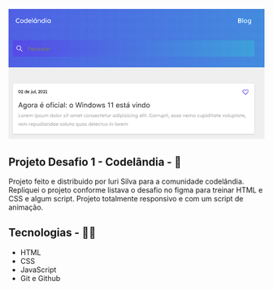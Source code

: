 <p>
  <img src="./github/blog-thumb.png">
</p>

## Projeto Desafio 1 - Codelândia - 📝
Projeto feito e distribuido por Iuri Silva  para a comunidade codelândia. Repliquei o projeto conforme listava o desafio no figma para treinar HTML e CSS e algum script. Projeto totalmente responsivo e com um script de animação.

## Tecnologias - 👨‍💻
- HTML 
- CSS
- JavaScript
- Git e Github